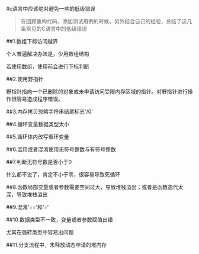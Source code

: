 #c语言中应该绝对避免一些的低级错误

> 在回顾重构代码、添加测试用例的时候，另外结合自己的经验，总结了这几条常见的C语言中的低级错误

##1.数组下标访问越界

个人普遍解决办法是，少用数组结构

若使用数组，使用前会进行下标判断

##2.使用野指针

野指针指向一个已删除的对象或未申请访问受限内存区域的指针。对野指针进行操作很容易造成程序错误。

##3.内存拷贝忽略字符串结尾标志'/0'

##4.循环变量数据类型太小

##5.循环体内改写循环变量

##6.滥用或者混淆使用无符号整数与有符号整数

##7.判断无符号数是否小于0

什么都不说了，肯定不小于零，很容易导致死循环

##8.函数局部变量或者参数需要空间过大，导致堆栈溢出；或者是函数迭代太深，导致堆栈溢出


##9.混淆‘==’和‘=’

##10.数据类型不一致，变量或者参数赋值出错

尤其在强转类型中容易出问题

##11.分支流程中，未释放动态申请的堆内存

